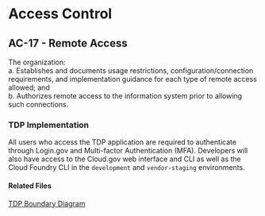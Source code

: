 # Access Control
## AC-17 - Remote Access

The organization:  
a. Establishes and documents usage restrictions, configuration/connection requirements, and implementation guidance for each type of remote access allowed; and  
b. Authorizes remote access to the information system prior to allowing such connections.  

### TDP Implementation

All users who access the TDP application are required to authenticate through Login.gov and Multi-factor Authentication (MFA). Developers will also have access to  the Cloud.gov web interface and CLI as well as the Cloud Foundry CLI in the `development` and `vendor-staging` environments. 

#### Related Files
[TDP Boundary Diagram](https://github.com/raft-tech/TANF-app/blob/raft-tdp-main/docs/Security-Compliance/boundary-diagram.md)
